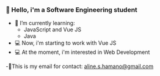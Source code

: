 ### 🦋 Hello, i'm a Software Engineering student 
- 📖 I’m currently learning:
   - JavaScript and Vue JS
   - Java
- 💻 Now, i'm starting to work with Vue JS
- 💻 At the moment, i'm interested in Web Development 
   
-🌻This is my email for contact: aline.s.hamano@gmail.com

